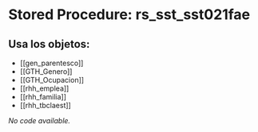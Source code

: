 # Stored Procedure: rs_sst_sst021fae

## Usa los objetos:
- [[gen_parentesco]]
- [[GTH_Genero]]
- [[GTH_Ocupacion]]
- [[rhh_emplea]]
- [[rhh_familia]]
- [[rhh_tbclaest]]

*No code available.*

